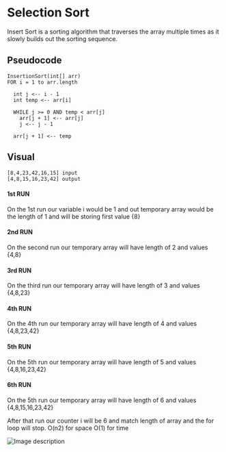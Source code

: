# Selection Sort
Insert Sort is a sorting algorithm that traverses the array multiple times as it slowly builds out the sorting sequence.

## Pseudocode

    InsertionSort(int[] arr)
    FOR i = 1 to arr.length
    
      int j <-- i - 1
      int temp <-- arr[i]
      
      WHILE j >= 0 AND temp < arr[j]
        arr[j + 1] <-- arr[j]
        j <-- j - 1
        
      arr[j + 1] <-- temp
      
## Visual
    [8,4,23,42,16,15] input
    [4,8,15,16,23,42] output

    
#### 1st RUN
On the 1st run our variable i would be 1 and out temporary array would be the length of 1 and will be storing first value {8}
    
#### 2nd RUN
On the second run our temporary array will have length of 2 and values {4,8}

#### 3rd RUN
On the third run our temporary array will have length of 3 and values {4,8,23}


#### 4th RUN
On the 4th run our temporary array will have length of 4 and values {4,8,23,42}


#### 5th RUN
On the 5th run our temporary array will have length of 5 and values {4,8,16,23,42}


#### 6th RUN
On the 5th run our temporary array will have length of 6 and values {4,8,15,16,23,42}

After that run our counter i will be 6 and match length of array and the for loop will stop. 
    O(n2) for space
    O(1) for time
       
![Image description](/code401challenges/assets/1sort.jpg)

